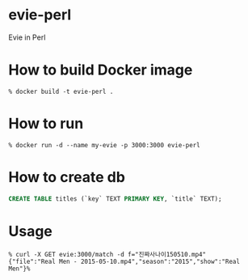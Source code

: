# evie-perl
Evie in Perl

# How to build Docker image
```shell
% docker build -t evie-perl .
```

# How to run
```shell
% docker run -d --name my-evie -p 3000:3000 evie-perl
```

# How to create db
```sql
CREATE TABLE titles (`key` TEXT PRIMARY KEY, `title` TEXT);
```

# Usage
```shell
% curl -X GET evie:3000/match -d f="진짜사나이150510.mp4"
{"file":"Real Men - 2015-05-10.mp4","season":"2015","show":"Real Men"}%
```
